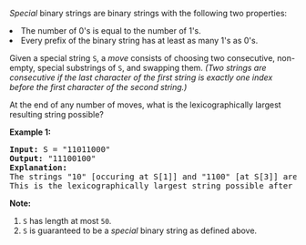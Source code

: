 <div><p>
<i>Special</i> binary strings are binary strings with the following two properties:
</p><p>
</p><li>The number of 0's is equal to the number of 1's.</li>
<li>Every prefix of the binary string has at least as many 1's as 0's.</li>
<p></p><p>
Given a special string <code>S</code>, a <i>move</i> consists of choosing two consecutive, non-empty, special substrings of <code>S</code>, and swapping them.  <i>(Two strings are consecutive if the last character of the first string is exactly one index before the first character of the second string.)</i>
</p><p>
At the end of any number of moves, what is the lexicographically largest resulting string possible?
</p>

<p><b>Example 1:</b><br>
</p><pre><b>Input:</b> S = "11011000"
<b>Output:</b> "11100100"
<b>Explanation:</b>
The strings "10" [occuring at S[1]] and "1100" [at S[3]] are swapped.
This is the lexicographically largest string possible after some number of swaps.
</pre>
<p></p>

<p><b>Note:</b></p><ol>
<li><code>S</code> has length at most <code>50</code>.</li>
<li><code>S</code> is guaranteed to be a <i>special</i> binary string as defined above.</li>
</ol><p></p></div>